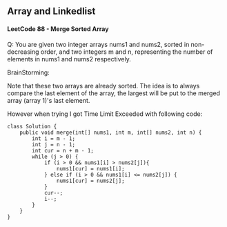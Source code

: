 ## Array and Linkedlist

#### LeetCode 88 - Merge Sorted Array

Q: You are given two integer arrays nums1 and nums2, sorted in non-decreasing order, and two integers m and n, representing the number of elements in nums1 and nums2 respectively.

BrainStorming:

Note that these two arrays are already sorted. The idea is to always compare the last element of the array, the largest will be put to the merged array (array 1)'s last element.

However when trying I got Time Limit Exceeded with following code:

```
class Solution {
    public void merge(int[] nums1, int m, int[] nums2, int n) {
        int i = m - 1;
        int j = n - 1;
        int cur = n + m - 1;
        while (j > 0) {
            if (i > 0 && nums1[i] > nums2[j]){
                nums1[cur] = nums1[i];
            } else if (i > 0 && nums1[i] <= nums2[j]) {
                nums1[cur] = nums2[j];
            }
            cur--;
            i--;
        }
    }
}
```